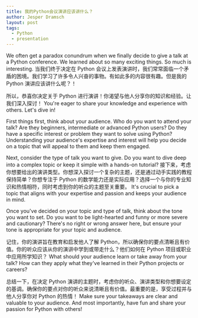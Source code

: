 ```yaml
---
title: 我的Python会议演讲应该讲什么？
author: Jesper Dramsch
layout: post
tags:
  - Python
  - presentation
---
```


We often get a paradox conundrum when we finally decide to give a talk at a Python conference. We learned about so many exciting things. So much is interesting. 当我们终于决定在 Python 会议上发表演讲时，我们常常面临一个矛盾的困境。我们学习了许多令人兴奋的事物。有如此多的内容很有趣。但是我的 Python 演讲应该讲什么呢？！

所以，恭喜你决定关于 Python 进行演讲！你渴望与他人分享你的知识和经验。让我们深入探讨！ You're eager to share your knowledge and experience with others. Let's dive in!

First things first, think about your audience. Who do you want to attend your talk? Are they beginners, intermediate or advanced Python users? Do they have a specific interest or problem they want to solve using Python? Understanding your audience's expertise and interest will help you decide on a topic that will appeal to them and keep them engaged.

Next, consider the type of talk you want to give. Do you want to dive deep into a complex topic or keep it simple with a hands-on tutorial? 接下来，考虑你想要给出的演讲类型。你想深入探讨一个复杂的主题，还是通过动手实践的教程保持简单？你想专注于 Python 的数学能力还是实际应用？选择一个与你的专业知识和热情相符，同时考虑到你的听众的主题至关重要。 It's crucial to pick a topic that aligns with your expertise and passion and keeps your audience in mind.

Once you've decided on your topic and type of talk, think about the tone you want to set. Do you want to be light-hearted and funny or more severe and cautionary? There's no right or wrong answer here, but ensure your tone is appropriate for your topic and audience.

记住，你的演讲旨在教育和启发他人了解 Python，所以确保你的要点清晰且有价值。你的听众应该从你的演讲中学到或带走什么？他们如何在 Python 项目或职业中应用所学知识？ What should your audience learn or take away from your talk? How can they apply what they've learned in their Python projects or careers?

总结一下，在决定 Python 演讲的主题时，考虑你的听众、演讲类型和你想要设定的基调。确保你的要点对你的听众来说清晰且有价值。最重要的是，享受过程并与他人分享你对 Python 的热情！ Make sure your takeaways are clear and valuable to your audience. And most importantly, have fun and share your passion for Python with others!
